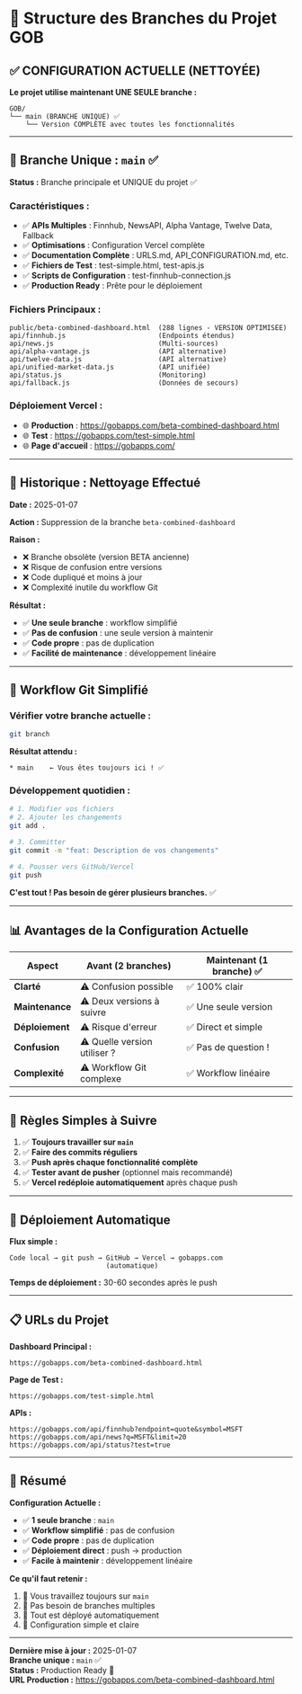 # 🌳 Structure des Branches du Projet GOB

## ✅ **CONFIGURATION ACTUELLE (NETTOYÉE)**

**Le projet utilise maintenant UNE SEULE branche :**

```
GOB/
└── main (BRANCHE UNIQUE) ✅
    └── Version COMPLÈTE avec toutes les fonctionnalités
```

---

## 🎯 **Branche Unique : `main`** ✅

**Status :** Branche principale et UNIQUE du projet ✅

### **Caractéristiques :**
- ✅ **APIs Multiples** : Finnhub, NewsAPI, Alpha Vantage, Twelve Data, Fallback
- ✅ **Optimisations** : Configuration Vercel complète
- ✅ **Documentation Complète** : URLS.md, API_CONFIGURATION.md, etc.
- ✅ **Fichiers de Test** : test-simple.html, test-apis.js
- ✅ **Scripts de Configuration** : test-finnhub-connection.js
- ✅ **Production Ready** : Prête pour le déploiement

### **Fichiers Principaux :**
```
public/beta-combined-dashboard.html  (288 lignes - VERSION OPTIMISÉE)
api/finnhub.js                       (Endpoints étendus)
api/news.js                          (Multi-sources)
api/alpha-vantage.js                 (API alternative)
api/twelve-data.js                   (API alternative)
api/unified-market-data.js           (API unifiée)
api/status.js                        (Monitoring)
api/fallback.js                      (Données de secours)
```

### **Déploiement Vercel :**
- 🌐 **Production** : https://gobapps.com/beta-combined-dashboard.html
- 🌐 **Test** : https://gobapps.com/test-simple.html
- 🌐 **Page d'accueil** : https://gobapps.com/

---

## 🧹 **Historique : Nettoyage Effectué**

**Date :** 2025-01-07

**Action :** Suppression de la branche `beta-combined-dashboard`

**Raison :**
- ❌ Branche obsolète (version BETA ancienne)
- ❌ Risque de confusion entre versions
- ❌ Code dupliqué et moins à jour
- ❌ Complexité inutile du workflow Git

**Résultat :**
- ✅ **Une seule branche** : workflow simplifié
- ✅ **Pas de confusion** : une seule version à maintenir
- ✅ **Code propre** : pas de duplication
- ✅ **Facilité de maintenance** : développement linéaire

---

## 🔧 **Workflow Git Simplifié**

### **Vérifier votre branche actuelle :**
```bash
git branch
```
**Résultat attendu :**
```
* main    ← Vous êtes toujours ici ! ✅
```

### **Développement quotidien :**
```bash
# 1. Modifier vos fichiers
# 2. Ajouter les changements
git add .

# 3. Committer
git commit -m "feat: Description de vos changements"

# 4. Pousser vers GitHub/Vercel
git push
```

**C'est tout ! Pas besoin de gérer plusieurs branches.** ✅

---

## 📊 **Avantages de la Configuration Actuelle**

| Aspect | Avant (2 branches) | Maintenant (1 branche) ✅ |
|--------|-------------------|---------------------------|
| **Clarté** | ⚠️ Confusion possible | ✅ 100% clair |
| **Maintenance** | ⚠️ Deux versions à suivre | ✅ Une seule version |
| **Déploiement** | ⚠️ Risque d'erreur | ✅ Direct et simple |
| **Confusion** | ⚠️ Quelle version utiliser ? | ✅ Pas de question ! |
| **Complexité** | ⚠️ Workflow Git complexe | ✅ Workflow linéaire |

---

## 🎯 **Règles Simples à Suivre**

1. ✅ **Toujours travailler sur `main`**
2. ✅ **Faire des commits réguliers**
3. ✅ **Push après chaque fonctionnalité complète**
4. ✅ **Tester avant de pusher** (optionnel mais recommandé)
5. ✅ **Vercel redéploie automatiquement** après chaque push

---

## 🚀 **Déploiement Automatique**

**Flux simple :**
```
Code local → git push → GitHub → Vercel → gobapps.com
                        (automatique)
```

**Temps de déploiement :** 30-60 secondes après le push

---

## 📋 **URLs du Projet**

**Dashboard Principal :**
```
https://gobapps.com/beta-combined-dashboard.html
```

**Page de Test :**
```
https://gobapps.com/test-simple.html
```

**APIs :**
```
https://gobapps.com/api/finnhub?endpoint=quote&symbol=MSFT
https://gobapps.com/api/news?q=MSFT&limit=20
https://gobapps.com/api/status?test=true
```

---

## 🎉 **Résumé**

**Configuration Actuelle :**
- ✅ **1 seule branche** : `main`
- ✅ **Workflow simplifié** : pas de confusion
- ✅ **Code propre** : pas de duplication
- ✅ **Déploiement direct** : push → production
- ✅ **Facile à maintenir** : développement linéaire

**Ce qu'il faut retenir :**
1. 🎯 Vous travaillez toujours sur `main`
2. 🎯 Pas besoin de branches multiples
3. 🎯 Tout est déployé automatiquement
4. 🎯 Configuration simple et claire

---

**Dernière mise à jour :** 2025-01-07  
**Branche unique :** `main` ✅  
**Status :** Production Ready 🚀  
**URL Production :** https://gobapps.com/beta-combined-dashboard.html
